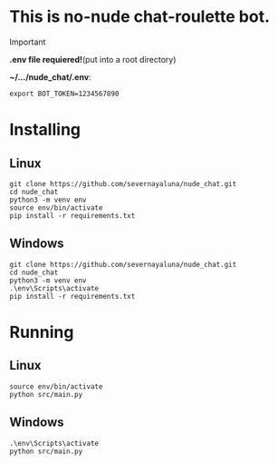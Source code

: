 # This is no-nude chat-roulette bot.

> [!IMPORTANT]
> **.env file requiered!**(put into a root directory)
> 
> **~/.../nude_chat/.env**:
> ```
> export BOT_TOKEN=1234567890
> ```

# Installing

## Linux

```shell
git clone https://github.com/severnayaluna/nude_chat.git
cd nude_chat
python3 -m venv env
source env/bin/activate
pip install -r requirements.txt
```

## Windows

```shell
git clone https://github.com/severnayaluna/nude_chat.git
cd nude_chat
python3 -m venv env
.\env\Scripts\activate
pip install -r requirements.txt
```

# Running

## Linux

```shell
source env/bin/activate
python src/main.py
```

## Windows

```shell
.\env\Scripts\activate
python src/main.py
```